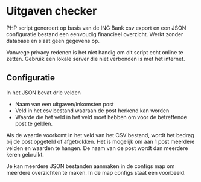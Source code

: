 # Uitgaven checker
PHP script genereert op basis van de ING Bank csv export en een JSON configuratie bestand een eenvoudig financieel overzicht. Werkt zonder database en slaat geen gegevens op.

Vanwege privacy redenen is het niet handig om dit script echt online te zetten. Gebruik een lokale server die niet verbonden is met het internet.

## Configuratie
In het JSON bevat drie velden
- Naam van een uitgaven/inkomsten post
- Veld in het csv bestand waaraan de post herkend kan worden
- Waarde die het veld in het veld moet hebben om voor de betreffende post te gelden.

Als de waarde voorkomt in het veld van het CSV bestand, wordt het bedrag bij de post opgeteld of afgetrokken. Het is mogelijk om aan 1 post meerdere velden en waarden te hangen. De naam van de post wordt dan meerdere keren gebruikt.

Je kan meerdere JSON bestanden aanmaken in de configs map om meerdere overzichten te maken. In de map configs staat een voorbeeld.
